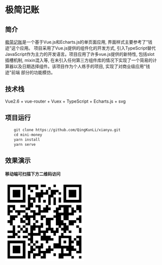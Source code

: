 # 极简记账

## 简介
[极简记账](https://qingkunli.github.io/xianyu-app)是一个基于Vue.js和Echarts.js的单页面应用, 界面样式主要参考了"钱迹"这个应用。
项目采用了Vue.js提供的组件化的开发方式, 引入TypeScript替代JavaScript作为主力的开发语言。项目应用了许多vue.js提供的新特性, 包括slot插槽机制,
mixin混入等, 在未引入任何第三方组件库的情况下实现了一个简易的计算器以及日期选择组件。该项目作为个人练手的项目, 实现了对商业级应用"钱迹"前端
部分的功能模仿。

## 技术栈
Vue2.6 + vue-router + Vuex + TypeScript + Echarts.js + svg

## 项目运行
```
    git clone https://github.com/QingKunLi/xianyu.git
    cd mini-money
    yarn install
    yarn serve
```

## 效果演示


#### 移动端可扫描下方二维码访问
![扫描二维码访问应用](./QRCode.png)

